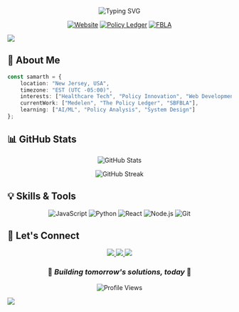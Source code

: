 <div align="center">

![Typing SVG](https://readme-typing-svg.demolab.com?font=Fira+Code&duration=3000&pause=1000&color=2F81F7&center=true&vCenter=true&width=435&lines=Hi+👋+I'm+Samarth+Bansal;Developer+%7C+Leader+%7C+Innovator;Building+Tomorrow's+Solutions)

[![Website](https://img.shields.io/badge/Website-medelen.org-blue?style=for-the-badge&logo=google-chrome)](https://medelen.org)
[![Policy Ledger](https://img.shields.io/badge/Project-The%20Policy%20Ledger-green?style=for-the-badge&logo=notion)](https://thepolicyledger.org)
[![FBLA](https://img.shields.io/badge/Organization-SBFBLA-orange?style=for-the-badge&logo=markdown)](https://sbfbla.org)

</div>

<img src="https://user-images.githubusercontent.com/73097560/115834477-dbab4500-a447-11eb-908a-139a6edaec5c.gif">

## 🚀 About Me
```typescript
const samarth = {
    location: "New Jersey, USA",
    timezone: "EST (UTC -05:00)",
    interests: ["Healthcare Tech", "Policy Innovation", "Web Development"],
    currentWork: ["Medelen", "The Policy Ledger", "SBFBLA"],
    learning: ["AI/ML", "Policy Analysis", "System Design"]
};
```

## 📊 GitHub Stats
<div align="center">
  
![GitHub Stats](https://github-readme-stats.vercel.app/api?username=samarthbansal1&show_icons=true&theme=tokyonight)
  
![GitHub Streak](https://github-readme-streak-stats.herokuapp.com/?user=samarthbansal1&theme=tokyonight)

</div>

## 💡 Skills & Tools
<div align="center">

![JavaScript](https://img.shields.io/badge/-JavaScript-F7DF1E?style=for-the-badge&logo=javascript&logoColor=black)
![Python](https://img.shields.io/badge/-Python-3776AB?style=for-the-badge&logo=python&logoColor=white)
![React](https://img.shields.io/badge/-React-61DAFB?style=for-the-badge&logo=react&logoColor=black)
![Node.js](https://img.shields.io/badge/-Node.js-339933?style=for-the-badge&logo=node.js&logoColor=white)
![Git](https://img.shields.io/badge/-Git-F05032?style=for-the-badge&logo=git&logoColor=white)

</div>

## 🤝 Let's Connect
<div align="center">

<a href="https://medelen.org">
  <img src="https://img.shields.io/badge/-Website-FF4088?style=for-the-badge&logo=google-chrome&logoColor=white" />
</a>
<a href="https://www.linkedin.com/">
  <img src="https://img.shields.io/badge/-LinkedIn-0A66C2?style=for-the-badge&logo=linkedin&logoColor=white" />
</a>
<a href="https://twitter.com/">
  <img src="https://img.shields.io/badge/-Twitter-1DA1F2?style=for-the-badge&logo=twitter&logoColor=white" />
</a>

</div>

<div align="center">

### 🌟 *Building tomorrow's solutions, today* 🌟

![Profile Views](https://komarev.com/ghpvc/?username=samarthbansal1&color=brightgreen&style=for-the-badge)

</div>

<img src="https://user-images.githubusercontent.com/73097560/115834477-dbab4500-a447-11eb-908a-139a6edaec5c.gif">
